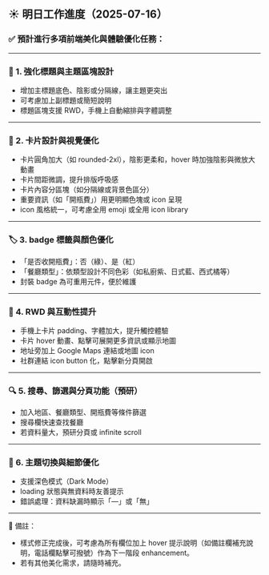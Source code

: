 ## ☀️ 明日工作進度（2025-07-16）

### ✅ 預計進行多項前端美化與體驗優化任務：

---

### 🎨 1. 強化標題與主題區塊設計

* 增加主標題底色、陰影或分隔線，讓主題更突出
* 可考慮加上副標題或簡短說明
* 標題區塊支援 RWD，手機上自動縮排與字體調整

---

### 🧱 2. 卡片設計與視覺優化

* 卡片圓角加大（如 rounded-2xl），陰影更柔和，hover 時加強陰影與微放大動畫
* 卡片間距微調，提升排版呼吸感
* 卡片內容分區塊（如分隔線或背景色區分）
* 重要資訊（如「開瓶費」）用更明顯色塊或 icon 呈現
* icon 風格統一，可考慮全用 emoji 或全用 icon library

---

### 🏷️ 3. badge 標籤與顏色優化

* 「是否收開瓶費」：否（綠）、是（紅）
* 「餐廳類型」：依類型設計不同色彩（如私廚紫、日式藍、西式橘等）
* 封裝 badge 為可重用元件，便於維護

---

### 📱 4. RWD 與互動性提升

* 手機上卡片 padding、字體加大，提升觸控體驗
* 卡片 hover 動畫、點擊可展開更多資訊或顯示地圖
* 地址旁加上 Google Maps 連結或地圖 icon
* 社群連結 icon button 化，點擊新分頁開啟

---

### 🔍 5. 搜尋、篩選與分頁功能（預研）

* 加入地區、餐廳類型、開瓶費等條件篩選
* 搜尋欄快速查找餐廳
* 若資料量大，預研分頁或 infinite scroll

---

### 🌙 6. 主題切換與細節優化

* 支援深色模式（Dark Mode）
* loading 狀態與無資料時友善提示
* 錯誤處理：資料缺漏時顯示「—」或「無」

---

📌 備註：
* 樣式修正完成後，可考慮為所有欄位加上 hover 提示說明（如備註欄補充說明，電話欄點擊可撥號）作為下一階段 enhancement。
* 若有其他美化需求，請隨時補充。
